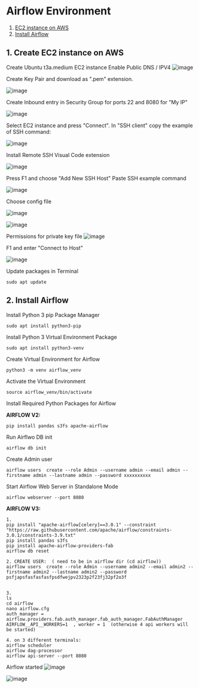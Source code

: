 

# Airflow Environment
1. [EC2 instance on AWS](#ec2instance)
2. [Install Airflow](#install_airflow)

## 1. Create EC2 instance on AWS <a name="ec2instance"></a>

Create Ubuntu t3a.medium EC2 instance
Enable Public DNS / IPV4
![image](https://github.com/user-attachments/assets/906365ed-f9d0-4334-a278-b4c6fe8027a8)

Create Key Pair and download as ".pem" extension.

![image](https://github.com/user-attachments/assets/8d05eabe-0122-440d-8443-5da5d25484b6)

Create Inbound entry in Security Group for ports 22 and 8080 for "My IP"

![image](https://github.com/user-attachments/assets/62499d2f-9337-4226-bae2-661826556388)


Select EC2 instance and press "Connect". 
In "SSH client" copy the example of SSH command:

![image](https://github.com/user-attachments/assets/8714e5f5-57b5-48bd-9efd-2b741105e630)

Install Remote SSH Visual Code extension 

![image](https://github.com/user-attachments/assets/e526713d-4aed-4ca4-adfd-b680c25788d5)

Press F1 and choose "Add New SSH Host"
Paste SSH example command

![image](https://github.com/user-attachments/assets/10dba711-688b-46b6-8bd6-39a905fa0f6d)

Choose config file

![image](https://github.com/user-attachments/assets/b07b75b8-7ece-409a-831a-78689fecfc87)

![image](https://github.com/user-attachments/assets/e75596fc-50a2-4eac-8def-4a7c47c666d3)

Permissions for private key file
![image](https://github.com/user-attachments/assets/0db15f44-cda4-4d54-8f7d-438cad55ab6b)



F1 and enter "Connect to Host"

![image](https://github.com/user-attachments/assets/0dc43ba0-a4ac-4026-95df-e1fa6bfb381c)

Update packages in Terminal
```
sudo apt update
```

## 2. Install Airflow <a name="install_airflow"></a>

Install Python 3 pip Package Manager
```
sudo apt install python3-pip
```

Install Python 3 Virtual Environment Package
```
sudo apt install python3-venv
```

Create Virtual Environment for Airflow
```
python3 -m venv airflow_venv
```

Activate the Virtual Environment
```
source airflow_venv/bin/activate
```

Install Required Python Packages for Airflow

**AIRFLOW V2:**

```
pip install pandas s3fs apache-airflow
```

Run Airflwo DB init

```
airflow db init 
```


Create Admin user
```
airflow users  create --role Admin --username admin --email admin --firstname admin --lastname admin --password xxxxxxxxxx

```

Start Airflow Web Server in Standalone Mode
```
airflow webserver --port 8080
```

**AIRFLOW V3:**

```
1.
pip install "apache-airflow[celery]==3.0.1" --constraint "https://raw.githubusercontent.com/apache/airflow/constraints-3.0.1/constraints-3.9.txt"
pip install pandas s3fs
pip install apache-airflow-providers-fab
airflow db reset

2. CREATE USER:  ( need to be in airflow dir (cd airflow)) 
airflow users  create --role Admin --username admin2 --email admin2 --firstname admin2 --lastname admin2 --password psfjapsfasfasfasfpsdfwejpv2323p2f23fj32pf2o3f


3.
ls
cd airflow 
nano airflow.cfg
auth_manager = airflow.providers.fab.auth_manager.fab_auth_manager.FabAuthManager
AIRFLOW__API__WORKERS=1  , worker = 1  (otherwise 4 api workers will be started)

4. on 3 different terminals:
airflow scheduler
airflow dag-processor
airflow api-server --port 8080

```



Airflow started
![image](https://github.com/user-attachments/assets/a1f5b4df-2c4d-40ea-8a14-0952ad997413)


![image](https://github.com/user-attachments/assets/236be9f0-6a91-4763-9576-4869d2020cb2)


